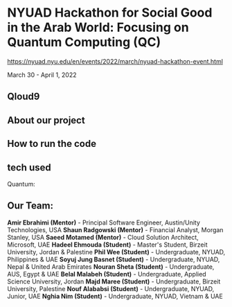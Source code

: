 # NYUAD Hackathon for Social Good in the Arab World: Focusing on Quantum Computing (QC)

https://nyuad.nyu.edu/en/events/2022/march/nyuad-hackathon-event.html

March 30 - April 1, 2022

## Qloud9

## About our project


## How to run the code



## tech used
Quantum:

## Our Team:
**Amir Ebrahimi (Mentor)** - Principal Software Engineer, Austin/Unity Technologies, USA
**Shaun Radgowski (Mentor)** - Financial Analyst, Morgan Stanley, USA
**Saeed Motamed (Mentor)** - Cloud Solution Architect, Microsoft, UAE
**Hadeel Ehmouda (Student)** - Master's Student, Birzeit University, Jordan & Palestine
**Phil Wee (Student)** - Undergraduate, NYUAD, Philippines & UAE
**Soyuj Jung Basnet (Student)** - Undergraduate, NYUAD, Nepal & United Arab Emirates
**Nouran Sheta (Student)** - Undergraduate, AUS, Egypt & UAE
**Belal Malabeh (Student)** - Undergraduate, Applied Science University, Jordan
**Majd Maree (Student)** - Undergraduate, Birzeit University, Palestine
**Nouf Alababsi (Student)** - Undergraduate, NYUAD, Junior, UAE
**Nghia Nim (Student)** - Undergraduate, NYUAD, Vietnam & UAE


